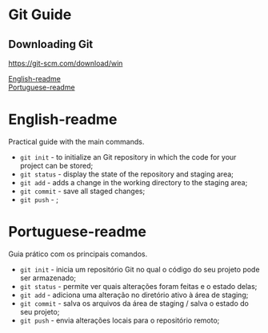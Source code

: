 # Git Guide

## Downloading Git

https://git-scm.com/download/win

[English-readme](#English-readme) <br />
[Portuguese-readme](#Portuguese-readme)

# English-readme

Practical guide with the main commands.

- `git init` - to initialize an Git repository in which the code for your project can be stored;
- `git status` - display the state of the repository and staging area;
- `git add` - adds a change in the working directory to the staging area;
- `git commit` - save all staged changes;
- `git push` - ;

# Portuguese-readme

Guia prático com os principais comandos.

- `git init` - inicia um repositório Git no qual o código do seu projeto pode ser armazenado;
- `git status` - permite ver quais alterações foram feitas e o estado delas;
- `git add` - adiciona uma alteração no diretório ativo à área de staging;
- `git commit` - salva os arquivos da área de staging / salva o estado do seu projeto;
- `git push` - envia alterações locais para o repositório remoto;
